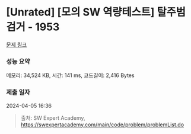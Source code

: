 # [Unrated] [모의 SW 역량테스트] 탈주범 검거 - 1953 

[문제 링크](https://swexpertacademy.com/main/code/problem/problemDetail.do?contestProbId=AV5PpLlKAQ4DFAUq) 

### 성능 요약

메모리: 34,524 KB, 시간: 141 ms, 코드길이: 2,416 Bytes

### 제출 일자

2024-04-05 16:36



> 출처: SW Expert Academy, https://swexpertacademy.com/main/code/problem/problemList.do